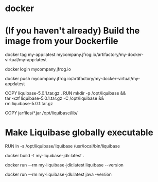 # docker

# (If you haven't already) Build the image from your Dockerfile

docker tag my-app:latest mycompany.jfrog.io/artifactory/my-docker-virtual/my-app:latest

docker login mycompany.jfrog.io

docker push mycompany.jfrog.io/artifactory/my-docker-virtual/my-app:latest






COPY liquibase-5.0.1.tar.gz .
RUN mkdir -p /opt/liquibase && \
    tar -xzf liquibase-5.0.1.tar.gz -C /opt/liquibase && \
    rm liquibase-5.0.1.tar.gz


COPY jarfiles/*.jar /opt/liquibase/lib/

# Make Liquibase globally executable
RUN ln -s /opt/liquibase/liquibase /usr/local/bin/liquibase















docker build -t my-liquibase-jdk:latest .


docker run --rm my-liquibase-jdk:latest liquibase --version


docker run --rm my-liquibase-jdk:latest java -version
